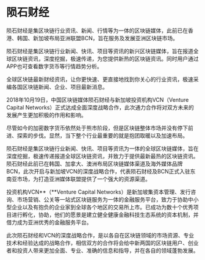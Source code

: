 # 陨石财经

陨石财经是集区块链行业资讯、新闻、行情等为一体的区块链媒体，此前已在香港、韩国、新加坡布局亚洲联盟BCN，旨在服务及发展亚洲区块链市场。

陨石财经是集区块链行业新闻、快讯、项目等资讯的新兴区块链媒体，旨在报道全球区块链资讯，深度挖掘，极速传递，为您提供新热的区块链资讯。同时用户通过APP也可查看数字货币等行情趋势分析。

全球区块链最新财经资讯，让你更快速、更直接地找到你关心的行业资讯，极速采编各国区块链新闻、企业、项目最新消息。

2018年10月19日，中国区块链媒体陨石财经与新加坡投资机构VCN（Venture Capital Networks）正式达成全面深度战略合作，此次通力合作将对双方未来的发展产生更加积极的作用和影响。

尽管如今的加密数字货币依然处于熊市阶段，但是区块链整体市场并没有停下前进、探索的步伐。显然，当下整个行业最重要的就是抱团取暖以及加速布局。

陨石财经是集区块链行业新闻、快讯、项目等资讯为一体的全球区块链媒体，旨在深度挖掘，极速传递报道全球区块链资讯，并致力于提供最新最热的区块链资讯。陨石财经此前已在韩国、加拿大、澳洲布局区块链媒体渠道及海外媒体品牌BCN，此次开启与新加坡VCN的深度战略合作，代表陨石财经及BCN正式入驻东南亚市场，为打造亚洲媒体联盟提供了一个强大的资源渠道。

投资机构VCN**（**Venture Capital Networks）是新加坡集资本管理、发行咨询、市场营销、公关等一站式区块链服务为一体的金融服务平台，致力于协助中小型企业以及有抱负的企业家到全球各个地区的交易所上市。已成功为数十个优秀项目进行孵化，协助，他们的愿景是建立健全健康金融科技生态系统的资本机制，并借力成为亚洲优秀的金融服务平台。

此次陨石财经和VCN的深度战略合作，是以各自在区块链领域的市场资源、专业技术和经验达成的战略合作，相信双方的合作将会给中新两国的区块链用户、创业者和投资人带来更加全面、专业、准确的信息和指导，并在各自的领域蓬勃发展。
